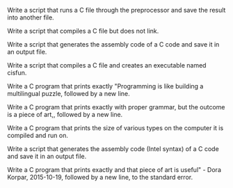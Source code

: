 Write a script that runs a C file through the preprocessor and save the result into another file.

Write a script that compiles a C file but does not link.

Write a script that generates the assembly code of a C code and save it in an output file.

Write a script that compiles a C file and creates an executable named cisfun.

Write a C program that prints exactly "Programming is like building a multilingual puzzle, followed by a new line.

Write a C program that prints exactly with proper grammar, but the outcome is a piece of art,, followed by a new line.

Write a C program that prints the size of various types on the computer it is compiled and run on.

Write a script that generates the assembly code (Intel syntax) of a C code and save it in an output file.

Write a C program that prints exactly and that piece of art is useful" - Dora Korpar, 2015-10-19, followed by a new line, to the standard error.



